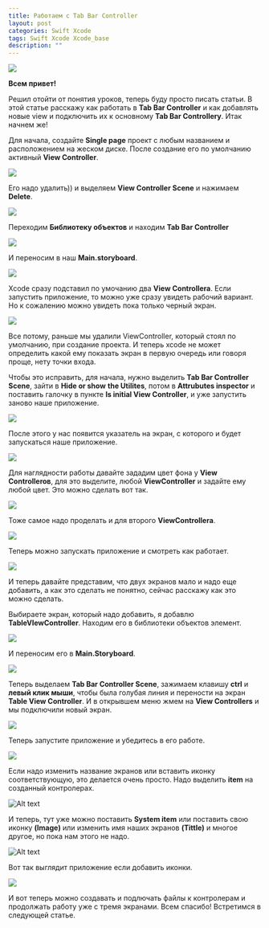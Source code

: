 ```yaml
---
title: Работаем с Tab Bar Controller
layout: post
categories: Swift Xcode
tags: Swift Xcode Xcode_base
description: ""
---
```


![](http://s42.radikal.ru/i096/1702/34/adecf13af595.jpg)

**Всем привет!**

Решил отойти от понятия уроков, теперь буду просто писать статьи. В этой статье расскажу
как работать в **Tab Bar Controller** и как добавлять новые view и подключить их к основному
**Tab Bar Controllerу**. Итак начнем же!

Для начала, создайте **Single page** проект с любым названием и расположением на жеском диске.
После создание его по умолчанию активный **View Controller**.

![](http://s008.radikal.ru/i303/1702/0f/017c0708ae67.jpg)


Его надо удалить)) и выделяем **View Controller Scene** и нажимаем **Delete**.

![](http://s16.radikal.ru/i191/1702/04/33228f53fc14.jpg)

Переходим **Библиотеку объектов** и находим **Tab Bar Controller**

![](http://s11.radikal.ru/i183/1702/0b/ab431e6a4052.jpg)

И переносим в наш **Main.storyboard**.

![](http://s019.radikal.ru/i632/1702/81/fe40efcc4ee3.jpg)

Xcode сразу подставил по умочанию два **View Controllera**. Если запустить приложение, то можно
уже сразу увидеть рабочий вариант. Но к сожалению можно увидеть пока только черный экран.

![](http://i057.radikal.ru/1702/ca/4cd3c19fd9fe.jpg)

Все потому,  раньше мы удалили ViewController, который стоял по умолчанию, при создание проекта. И теперь xcode не может определить какой ему показать экран в первую очередь или говоря
проще, нету точки входа.

Чтобы это исправить, для начала, нужно выделить **Tab Bar Controller Scene**, зайти в **Hide or show**
**the Utilites**, потом в **Attrubutes inspector** и поставить галочку в пункте **Is initial View Controller**,
и уже запустить заново наше приложение.

![](http://s019.radikal.ru/i643/1702/86/4978a7a8d4aa.jpg)



После этого у нас появится указатель на экран, с которого и будет запускаться наше приложение.

![](http://s018.radikal.ru/i509/1702/1e/bbfc47556723.jpg)

Для наглядности работы давайте зададим цвет фона у **View Controlleroв**, для это выделите,
любой **ViewController** и задайте ему любой цвет. Это можно сделать вот так.

![](http://s009.radikal.ru/i308/1702/69/fc67c1ee7f11.jpg)

Тоже самое надо проделать и для второго **ViewControllerа**.

![](http://i023.radikal.ru/1702/3b/1f3f70fab974.jpg)

Теперь можно запускать приложение и смотреть как работает.

![](http://s019.radikal.ru/i620/1702/96/bb071650aa50.gif)

И теперь давайте представим, что двух экранов мало и надо еще добавить, а как это сделать
не понятно, сейчас расскажу как это можно сделать.

Выбираете экран, который надо добавить, я добавлю **TableVIewController**. Находим его
в библиотеки объектов элемент.

![](http://s45.radikal.ru/i108/1702/35/c275a7602b96.jpg)

И переносим его в **Main.Storyboard**.

![](http://s018.radikal.ru/i502/1702/4c/cde71b99cfe4.jpg)

Теперь выделаем **Tab Bar Controller Scene**, зажимаем клавишу **ctrl** и **левый клик мыши**, чтобы
была голубая линия и перености на экран **Table View Controller**. И в открывшем меню жмем
на **View Controllers** и мы подключили новый экран.

![](http://s009.radikal.ru/i307/1702/6e/37986e0ec4f8.gif)

Теперь запустите приложение и убедитесь в его работе.

![](http://s019.radikal.ru/i635/1702/19/757d1575cad2.gif)

Если надо изменить название экранов или вставить иконку соответствующую, это делается
очень просто. Надо выделить **item** на созданный контролерах.

![Alt text](https://monosnap.com/file/jWaNxymFqHbpopSjGDkAacFEOj6GMm.png)

И теперь, тут уже можно поставить **System item** или поставить свою иконку **(Image)** или изменить
имя наших экранов **(Tittle)** и многое другое, но пока нам этого не надо.

![Alt text](https://monosnap.com/file/exJpdwD5XJqruVuUvlclYfi4f5ZDbA.png)

Вот так выглядит приложение если добавить иконки.

![](http://s48.radikal.ru/i122/1702/a4/1f23ede9b71b.gif)

И вот теперь можно создавать и подлючать файлы к контролерам и продолжать работу уже с тремя экранами.
Всем спасибо! Встретимся в следующей статье.
